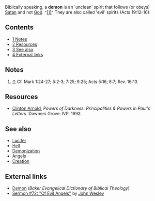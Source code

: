 Biblically speaking, a **demon** is an 'unclean' spirit that
follows (or obeys) [Satan](Satan "Satan") and not [God](God "God").
^[[1]](#note-0)^ They are also called 'evil' spirits (Acts
19:12-16).


## Contents

-   [1 Notes](#Notes)
-   [2 Resources](#Resources)
-   [3 See also](#See_also)
-   [4 External links](#External_links)

## Notes

1.  [↑](#ref-0) Cf. Mark 1:24-27; 5:2-3; 7:25; 9:25; Acts 5:16;
    8:7; Rev. 16:13.

## Resources

-   [Clinton Arnold](Clinton_Arnold "Clinton Arnold"),
    *Powers of Darkness: Principalities & Powers in Paul's Letters*.
    Downers Grove: IVP, 1992.

## See also

-   [Lucifer](Lucifer "Lucifer")
-   [Hell](Hell "Hell")
-   [Demonization](index.php?title=Demonization&action=edit&redlink=1 "Demonization (page does not exist)")
-   [Angels](Angels "Angels")
-   [Creation](Creation "Creation")

## External links

-   [Demon](http://bible.crosswalk.com/Dictionaries/BakersEvangelicalDictionary/bed.cgi)
    (*Baker Evangelical Dictionary of Biblical Theology*)
-   [Sermon \#72: "Of Evil Angels"](http://gbgm-umc.org/umhistory/wesley/sermons/serm-072.stm)
    by [John Wesley](John_Wesley "John Wesley")



